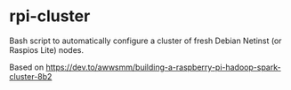 # rpi-cluster
Bash script to automatically configure a cluster of fresh Debian Netinst (or Raspios Lite) nodes.

Based on https://dev.to/awwsmm/building-a-raspberry-pi-hadoop-spark-cluster-8b2
